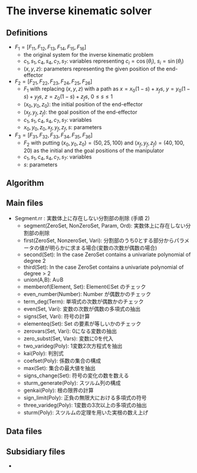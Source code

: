 # The inverse kinematic solver

## Definitions

- $F_1=[F_{11},F_{12},F_{13},F_{14},F_{15},F_{16}]$
    - the original system for the inverse kinematic problem
    - $c_1, s_1, c_4, s_4, c_7, s_7$: variables representing $c_i=\cos(\theta_i)$, $s_i=\sin(\theta_i)$
    - $(x,y,z)$: parameters representing the given position of the end-effector
- $F_2=[F_{21},F_{22},F_{23},F_{24},F_{25},F_{26}]$
    - $F_1$ with replacing $(x,y,z)$ with a path as $x=x_0(1-s)+x_fs$, $y=y_0(1-s)+y_fs$, $z=z_0(1-s)+z_fs$, $0\le s\le 1$
    - $(x_0,y_0,z_0)$: the initial position of the end-effector
    - $(x_f,y_f,z_f)$: the goal position of the end-effector
    - $c_1,s_1,c_4,s_4,c_7,s_7$: variables
    - $x_0,y_0,z_0,x_f,y_f,z_f,s$: parameters
- $F_3=[F_{31},F_{32},F_{33},F_{34},F_{35},F_{36}]$
    - $F_2$ with putting $(x_0,y_0,z_0)=(50,25,100)$ and 
    $(x_f,y_f,z_f)=(40,100,20)$ as the initial and the goal positions of the manipulator
    - $c_1,s_1,c_4,s_4,c_7,s_7$: variables
    - $s$: parameters

## Algorithm

## Main files

* Segment.rr : 実数体上に存在しない分割部の削除 (手順 2)
    * segment(ZeroSet, NonZeroSet, Param, Ord): 実数体上に存在しない分割部の削除
    * first(ZeroSet, NonzeroSet, Vari): 分割部のうち0とする部分からパラメータの値が明らかに求まる場合(変数の次数が偶数の場合)
    * second(Set): In the case ZeroSet contains a univariate polynomial of degree 2
    * third(Set): In the case ZeroSet contains a univariate polynomial of degree > 2
    * union(A,B): A∪B
    * memberof(Element, Set): Element∈Set のチェック
    * even_number(Number): Number が偶数かのチェック
    * term_deg(Term): 単項式の次数が偶数かのチェック
    * even(Set, Vari): 変数の次数が偶数の多項式の抽出
    * signs(Set, Vari): 符号の計算
    * elementeq(Set): Set の要素が等しいかのチェック
    * zerovars(Set, Vari): 0になる変数の抽出
    * zero_subst(Set, Vars): 変数に0を代入
    * two_varideg(Poly): 1変数2次方程式を抽出
    * kai(Poly): 判別式
    * coefset(Poly): 係数の集合の構成
    * max(Set): 集合の最大値を抽出
    * signs_change(Set): 符号の変化の数を数える
    * sturm_generate(Poly): スツルム列の構成
    * genkai(Poly): 根の限界の計算
    * sign_limit(Poly): 正負の無限大における多項式の符号
    * three_varideg(Poly): 1変数の3次以上の多項式の抽出
    * sturm(Poly): スツルムの定理を用いた実根の数え上げ

## Data files

## Subsidiary files
- 